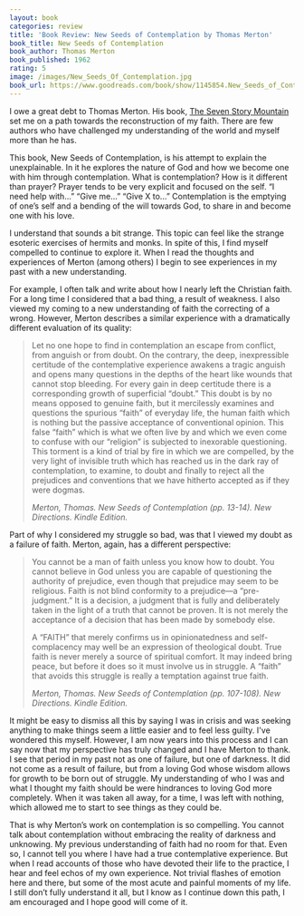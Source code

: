 ```yaml
---
layout: book
categories: review
title: 'Book Review: New Seeds of Contemplation by Thomas Merton'
book_title: New Seeds of Contemplation
book_author: Thomas Merton
book_published: 1962
rating: 5
image: /images/New_Seeds_Of_Contemplation.jpg
book_url: https://www.goodreads.com/book/show/1145854.New_Seeds_of_Contemplation
---
```

I owe a great debt to Thomas Merton. His book, [The Seven Story Mountain](https://www.goodreads.com/book/show/175078.The_Seven_Storey_Mountain) set me on a path towards the reconstruction of my faith. There are few authors who have challenged my understanding of the world and myself more than he has.

This book, New Seeds of Contemplation, is his attempt to explain the unexplainable. In it he explores the nature of God and how we become one with him through contemplation. What is contemplation? How is it different than prayer? Prayer tends to be very explicit and focused on the self. “I need help with...” “Give me...” “Give X to...” Contemplation is the emptying of one’s self and a bending of the will towards God, to share in and become one with his love.

I understand that sounds a bit strange. This topic can feel like the strange esoteric exercises of hermits and monks. In spite of this, I find myself compelled to continue to explore it. When I read the thoughts and experiences of Merton (among others) I begin to see experiences in my past with a new understanding.

For example, I often talk and write about how I nearly left the Christian faith. For a long time I considered that a bad thing, a result of weakness.  I also viewed my coming to a new understanding of faith the correcting of a wrong. However, Merton describes a similar experience with a dramatically different evaluation of its quality:

> Let no one hope to find in contemplation an escape from conflict, from anguish or from doubt. On the contrary, the deep, inexpressible certitude of the contemplative experience awakens a tragic anguish and opens many questions in the depths of the heart like wounds that cannot stop bleeding. For every gain in deep certitude there is a corresponding growth of superficial “doubt.” This doubt is by no means opposed to genuine faith, but it mercilessly examines and questions the spurious “faith” of everyday life, the human faith which is nothing but the passive acceptance of conventional opinion. This false “faith” which is what we often live by and which we even come to confuse with our “religion” is subjected to inexorable questioning. This torment is a kind of trial by fire in which we are compelled, by the very light of invisible truth which has reached us in the dark ray of contemplation, to examine, to doubt and finally to reject all the prejudices and conventions that we have hitherto accepted as if they were dogmas.
>
> <cite>Merton, Thomas. New Seeds of Contemplation (pp. 13-14). New Directions. Kindle Edition.</cite>

Part of why I considered my struggle so bad, was that I viewed my doubt as a failure of faith. Merton, again, has a different perspective:

> You cannot be a man of faith unless you know how to doubt. You cannot believe in God unless you are capable of questioning the authority of prejudice, even though that prejudice may seem to be religious. Faith is not blind conformity to a prejudice—a “pre-judgment.” It is a decision, a judgment that is fully and deliberately taken in the light of a truth that cannot be proven. It is not merely the acceptance of a decision that has been made by somebody else.
>
> A “FAITH” that merely confirms us in opinionatedness and self-complacency may well be an expression of theological doubt. True faith is never merely a source of spiritual comfort. It may indeed bring peace, but before it does so it must involve us in struggle. A “faith” that avoids this struggle is really a temptation against true faith.
>
> <cite>Merton, Thomas. New Seeds of Contemplation (pp. 107-108). New Directions. Kindle Edition.</cite>

It might be easy to dismiss all this by saying I was in crisis and was seeking anything to make things seem a little easier and to feel less guilty. I've wondered this myself. However, I am now years into this process and I can say now that my perspective has truly changed and I have Merton to thank. I see that period in my past not as one of failure, but one of darkness. It did not come as a result of failure, but from a loving God whose wisdom allows for growth to be born out of struggle. My understanding of who I was and what I thought my faith should be were hindrances to loving God more completely. When it was taken all away, for a time, I was left with nothing, which allowed me to start to see things as they could be.

That is why Merton’s work on contemplation is so compelling. You cannot talk about contemplation without embracing the reality of darkness and unknowing. My previous understanding of faith had no room for that. Even so, I cannot tell you where I have had a true contemplative experience. But when I read accounts of those who have devoted their life to the practice, I hear and feel echos of my own experience. Not trivial flashes of emotion here and there, but some of the most acute and painful moments of my life. I still don’t fully understand it all, but I know as I continue down this path, I am encouraged and I hope good will come of it.
